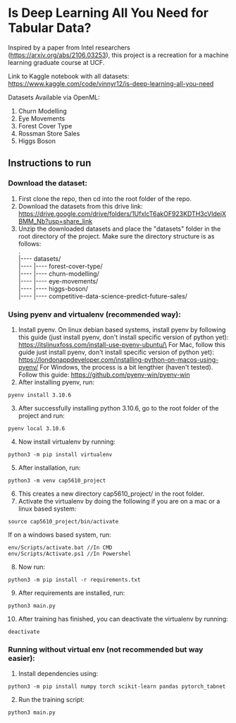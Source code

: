 # Is Deep Learning All You Need for Tabular Data?

Inspired by a paper from Intel researchers (https://arxiv.org/abs/2106.03253), this project is a recreation for a machine learning graduate course at UCF.

Link to Kaggle notebook with all datasets: https://www.kaggle.com/code/vinnyr12/is-deep-learning-all-you-need

Datasets Available via OpenML:
1. Churn Modelling
2. Eye Movements
3. Forest Cover Type
4. Rossman Store Sales
5. Higgs Boson


## Instructions to run
### Download the dataset:
1. First clone the repo, then cd into the root folder of the repo.
2. Download the datasets from this drive link: https://drive.google.com/drive/folders/1UfxlcT6akOF923KDTH3cVldejXBMM_Nb?usp=share_link
3. Unzip the downloaded datasets and place the "datasets" folder in the root directory of the project. Make sure the directory structure is as follows:\
    .\
    |---- datasets/\
    |---- |---- forest-cover-type/\
    |---- |---- churn-modelling/\
    |---- |---- eye-movements/\
    |---- |---- higgs-boson/\
    |---- |---- competitive-data-science-predict-future-sales/

### Using pyenv and virtualenv (recommended way):
1. Install pyenv. On linux debian based systems, install pyenv by following this guide (just install pyenv, don't install specific version of python yet): https://itslinuxfoss.com/install-use-pyenv-ubuntu/\
   For Mac, follow this guide just install pyenv, don't install specific version of python yet): https://londonappdeveloper.com/installing-python-on-macos-using-pyenv/
    For Windows, the process is a bit lengthier (haven't tested). Follow this guide: https://github.com/pyenv-win/pyenv-win 
2. After installing pyenv, run:
```
pyenv install 3.10.6
```
3. After successfully installing python 3.10.6, go to the root folder of the project and run:
```
pyenv local 3.10.6
```
4. Now install virtualenv by running:
```
python3 -m pip install virtualenv
```
5. After installation, run:
```
python3 -m venv cap5610_project
```
6. This creates a new directory cap5610_project/ in the root folder.
7. Activate the virtualenv by doing the following if you are on a mac or a linux based system:
```
source cap5610_project/bin/activate
```
If on a windows based system, run:
```
env/Scripts/activate.bat //In CMD
env/Scripts/Activate.ps1 //In Powershel
```
8. Now run:
```
python3 -m pip install -r requirements.txt
```
9. After requirements are installed, run:
```
python3 main.py
```
10. After training has finished, you can deactivate the virtualenv by running:
```
deactivate
```

### Running without virtual env (not recommended but way easier):
1. Install dependencies using:
```
python3 -m pip install numpy torch scikit-learn pandas pytorch_tabnet
```
2. Run the training script:
```
python3 main.py
```
